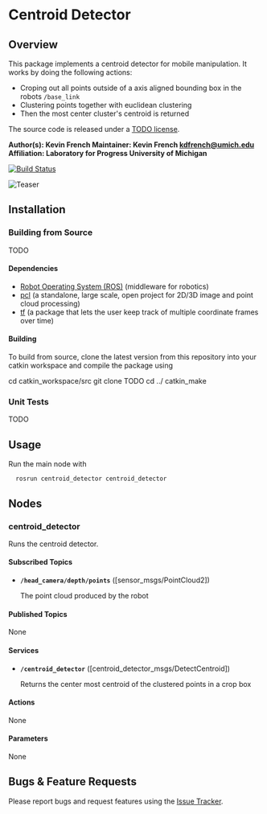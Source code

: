 # Centroid Detector

## Overview

This package implements a centroid detector for mobile manipulation.
It works by doing the following actions:
* Croping out all points outside of a axis aligned bounding box in the robots `/base_link`
* Clustering points together with euclidean clustering
* Then the most center cluster's centroid is returned

The source code is released under a [TODO license](TODO).

**Author(s): Kevin French
Maintainer: Kevin French kdfrench@umich.edu
Affiliation: Laboratory for Progress University of Michigan**

[![Build Status](TODO)](TODO)

![Teaser](TODO)


## Installation

### Building from Source
TODO

#### Dependencies

- [Robot Operating System (ROS)](http://wiki.ros.org) (middleware for robotics)
- [pcl](http://pointclouds.org) (a standalone, large scale, open project for 2D/3D image and point cloud processing)
- [tf](http://wiki.ros.org/tf) (a package that lets the user keep track of multiple coordinate frames over time)

#### Building

To build from source, clone the latest version from this repository into your catkin workspace and compile the package using

  cd catkin_workspace/src
  git clone TODO
  cd ../
  catkin_make


### Unit Tests

TODO


## Usage

Run the main node with

```
  rosrun centroid_detector centroid_detector
```

## Nodes

### centroid_detector

Runs the centroid detector.


#### Subscribed Topics

* **`/head_camera/depth/points`** ([sensor_msgs/PointCloud2])

    The point cloud produced by the robot

#### Published Topics

None


#### Services

* **`/centroid_detector`** ([centroid_detector_msgs/DetectCentroid])

  Returns the center most centroid of the clustered points in a crop box

#### Actions

None


#### Parameters

None


## Bugs & Feature Requests

Please report bugs and request features using the [Issue Tracker](https://progress-gitlab.eecs.umich.edu/4progress/state_manager/issues).
